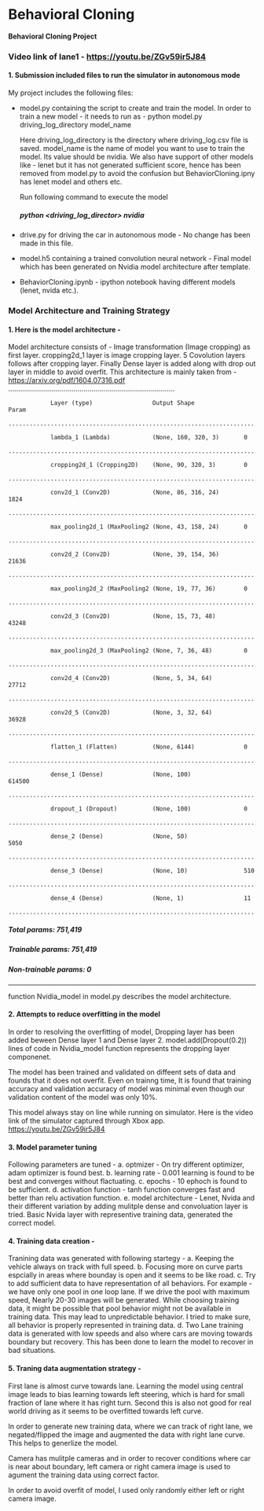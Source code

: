 # **Behavioral Cloning** 


**Behavioral Cloning Project**

[//]: # (Image References)

[image1]: ./examples/placeholder.png "Model Visualization"
[image2]: ./examples/placeholder.png "Grayscaling"
[image3]: ./examples/placeholder_small.png "Recovery Image"
[image4]: ./examples/placeholder_small.png "Recovery Image"
[image5]: ./examples/placeholder_small.png "Recovery Image"
[image6]: ./examples/placeholder_small.png "Normal Image"
[image7]: ./examples/placeholder_small.png "Flipped Image"

### Video link of lane1 - https://youtu.be/ZGv59ir5J84
#### 1. Submission included files to run the simulator in autonomous mode

My project includes the following files:
* model.py containing the script to create and train the model. In order to train a new model - it needs to run as -
    python model.py driving_log_directory model_name
    
    Here driving_log_directory is the directory where driving_log.csv file is saved. 
    model_name is the name of model you want to use to train the model. Its value should be nvidia. We also have support of other models like - lenet but it has not generated sufficient score, hence has been removed from model.py to avoid the confusion but BehaviorCloning.ipny has lenet model and others etc.
    
    Run following command to execute the model
    
    ##### python <driving_log_director> nvidia
    
* drive.py for driving the car in autonomous mode - No change has been made in this file.
* model.h5 containing a trained convolution neural network - Final model which has been generated on Nvidia model architecture after template.
* BehaviorCloning.ipynb - ipython notebook having different models (lenet, nvida etc.).

### Model Architecture and Training Strategy

#### 1. Here is the model architecture - 
Model architecture consists of - Image transformation (Image cropping) as first layer. cropping2d_1 layer is image cropping layer. 5 Covolution layers follows after cropping layer. Finally Dense layer is added along with drop out layer in middle to avoid overfit. 
This architecture is mainly taken from -https://arxiv.org/pdf/1604.07316.pdf
                ....................................................................................

                Layer (type)                 Output Shape              Param   
                .....................................................................................

                lambda_1 (Lambda)            (None, 160, 320, 3)       0         
                ......................................................................................

                cropping2d_1 (Cropping2D)    (None, 90, 320, 3)        0         
                ......................................................................................

                conv2d_1 (Conv2D)            (None, 86, 316, 24)       1824      
                .....................................................................................

                max_pooling2d_1 (MaxPooling2 (None, 43, 158, 24)       0         
                ....................................................................................

                conv2d_2 (Conv2D)            (None, 39, 154, 36)       21636     
                .....................................................................................

                max_pooling2d_2 (MaxPooling2 (None, 19, 77, 36)        0         
                ......................................................................................

                conv2d_3 (Conv2D)            (None, 15, 73, 48)        43248     
                ......................................................................................

                max_pooling2d_3 (MaxPooling2 (None, 7, 36, 48)         0         
                .....................................................................................

                conv2d_4 (Conv2D)            (None, 5, 34, 64)         27712     
                ......................................................................................

                conv2d_5 (Conv2D)            (None, 3, 32, 64)         36928     
                .....................................................................................

                flatten_1 (Flatten)          (None, 6144)              0         
                .....................................................................................

                dense_1 (Dense)              (None, 100)               614500    
                .....................................................................................

                dropout_1 (Dropout)          (None, 100)               0         
                ......................................................................................

                dense_2 (Dense)              (None, 50)                5050      
                ......................................................................................

                dense_3 (Dense)              (None, 10)                510       
                ......................................................................................

                dense_4 (Dense)              (None, 1)                 11        
                ......................................................................................
##### Total params: 751,419
##### Trainable params: 751,419
##### Non-trainable params: 0
_________________________________________________________________
function  Nvidia_model in model.py describes the model architecture.

#### 2. Attempts to reduce overfitting in the model

In order to resolving the overfitting of model, Dropping layer has been added beween Dense layer 1 and Dense layer 2. model.add(Dropout(0.2)) lines of code in Nvidia_model function represents the dropping layer componenet.

The model has been trained and validated on diffeent sets of data and founds that it does not overfit. Even on trainng time, It is found that training accuracy and validation accuracy of model was minimal even though our validation content of the model was only 10%. 

This model always stay on line while running on simulator. Here is the video link of the simulator captured through Xbox app. https://youtu.be/ZGv59ir5J84

#### 3. Model parameter tuning
Following parameters are tuned - 
a. optmizer - On try different optimizer, adam optimizer is found best. 
b. learning rate - 0.001 learning is found to be best and converges without flactuating.
c. epochs - 10 ephoch is found to be sufficient.
d. activation function - tanh function converges fast and better than relu activation function.
e. model architecture - Lenet, Nvida and their different variation by adding mulitple dense and convoluation layer is tried. Basic Nvida layer with representive training data, generated the correct model.

#### 4. Training data creation - 

Tranining data was generated with following startegy - 
a. Keeping the vehicle always on track with full speed.
b. Focusing more on curve parts espcially in areas where bounday is open and it seems to be like road.
c. Try to add sufficient data to have representation of all behaviors. For example - we have only one pool in one loop lane. If we drive the pool with maximum speed, Nearly 20-30 images will be generated. While choosing training data, it might be possible that pool behavior might not be available in training data. This may lead to unpredictable behavior. 
I tried to make sure, all behavior is properly represented in training data.
d. Two Lane training data is generated with low speeds and also where cars are moving towards boundary but recovery. This has been done to learn the model to recover in bad situations.

#### 5. Traning data augmentation strategy -

First lane is almost curve towards lane. Learning the model using central image leads to bias learning towards left steering, which is hard for small fraction of lane where it has right turn. Second this is also not good for real world driving as it seems to be overfitted towards left curve.

In order to generate new training data, where we can track of right lane, we negated/flipped the image and augmented the data with right lane curve. This helps to generlize the model.

Camera has mulitple cameras and in order to recover conditions where car is near about boundary, left camera or right camera image is used to agument the training data using correct factor. 

In order to avoid overfit of model, I used only randomly either left or right camera image.

